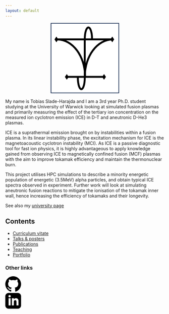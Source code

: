 ```yaml
---
layout: default
---
```


<p align="center">
  <img src='./assets/img/logo.png'>
</p>

My name is Tobias Slade-Harajda and I am a 3rd year Ph.D. student studying at the University of Warwick looking at simulated fusion plasmas and primarily measuring the effect of the tertiary ion concentration on the measured ion cyclotron emission (ICE) in D-T and aneutronic D-He3 plasmas.

ICE is a suprathermal emission brought on by instabilities within a fusion plasma. In its linear instability phase, the excitation mechanism for ICE is the magnetoacoustic cyclotron instability (MCI). As ICE is a passive diagnostic tool for fast ion physics, it is highly advantageous to apply knowledge gained from observing ICE to magnetically confined fusion (MCF) plasmas with the aim to improve tokamak efficiency and maintain the thermonuclear burn.

This project utilises HPC simulations to describe a minority energetic population of energetic (3.5MeV) alpha particles, and obtain typical ICE spectra observed in experiment. Further work will look at simulating aneutronic fusion reactions to mitigate the ionisation of the tokamak inner wall, hence increasing the efficiency of tokamaks and their longevity.

See also my [university page](https://warwick.ac.uk/fac/sci/physics/research/cfsa/people/slade-harajda/)

## Contents

* [Curriculum vitate](./cv.html)
* [Talks & posters](./talks.html)
* [Publications](./publications.html)
* [Teaching](./teaching.html)
* [Portfolio](./portfolio.html)

<!-- * <a href="http://tobiassh0.github.io/_pages/cv.html">CV</a>
* <a href="http://tobiassh0.github.io/_pages/cv.html">Talk</a>
* <a href="http://tobiassh0.github.io/_pages/publications.html">Publications</a>
* <a href="http://tobiassh0.github.io/_pages/Teaching.html">Teaching</a>
* <a href="http://tobiassh0.github.io/_pages/portfolio.html">Port</a>
 -->

### Other links

<div class="row">
  <div class="column">
    <a href="https://github.com/tobiassh0"><img src="./assets/social-icons/github.png" alt="GitHub" style="width:50px;height:50px;"></a>
  </div>
  <div class="column">
    <a href="https://www.linkedin.com/in/tobias-slade-harajda-50a496192/"><img src="./assets/social-icons/linkedin.png" alt="LinkedIn" style="width:50px;height:50px;"></a>
  </div>
</div>


